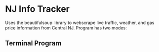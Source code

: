 # NJ Info Tracker
Uses the beautifulsoup library to webscrape live traffic, weather, and gas price information from Central NJ.
Program has two modes:


## Terminal Program

